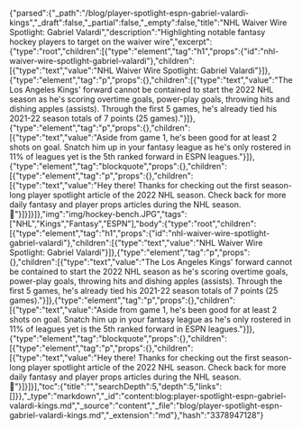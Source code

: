 {"parsed":{"_path":"/blog/player-spotlight-espn-gabriel-valardi-kings","_draft":false,"_partial":false,"_empty":false,"title":"NHL Waiver Wire Spotlight: Gabriel Valardi","description":"Highlighting notable fantasy hockey players to target on the waiver wire","excerpt":{"type":"root","children":[{"type":"element","tag":"h1","props":{"id":"nhl-waiver-wire-spotlight-gabriel-valardi"},"children":[{"type":"text","value":"NHL Waiver Wire Spotlight: Gabriel Valardi"}]},{"type":"element","tag":"p","props":{},"children":[{"type":"text","value":"The Los Angeles Kings' forward cannot be contained to start the 2022 NHL season as he's scoring overtime goals, power-play goals, throwing hits and dishing apples (assists). Through the first 5 games, he's already tied his 2021-22 season totals of 7 points (25 games)."}]},{"type":"element","tag":"p","props":{},"children":[{"type":"text","value":"Aside from game 1, he's been good for at least 2 shots on goal. Snatch him up in your fantasy league as he's only rostered in 11% of leagues yet is the 5th ranked forward in ESPN leagues."}]},{"type":"element","tag":"blockquote","props":{},"children":[{"type":"element","tag":"p","props":{},"children":[{"type":"text","value":"Hey there! Thanks for checking out the first season-long player spotlight article of the 2022 NHL season. Check back for more daily fantasy and player props articles during the NHL season. 🦵"}]}]}]},"img":"img/hockey-bench.JPG","tags":["NHL","Kings","Fantasy","ESPN"],"body":{"type":"root","children":[{"type":"element","tag":"h1","props":{"id":"nhl-waiver-wire-spotlight-gabriel-valardi"},"children":[{"type":"text","value":"NHL Waiver Wire Spotlight: Gabriel Valardi"}]},{"type":"element","tag":"p","props":{},"children":[{"type":"text","value":"The Los Angeles Kings' forward cannot be contained to start the 2022 NHL season as he's scoring overtime goals, power-play goals, throwing hits and dishing apples (assists). Through the first 5 games, he's already tied his 2021-22 season totals of 7 points (25 games)."}]},{"type":"element","tag":"p","props":{},"children":[{"type":"text","value":"Aside from game 1, he's been good for at least 2 shots on goal. Snatch him up in your fantasy league as he's only rostered in 11% of leagues yet is the 5th ranked forward in ESPN leagues."}]},{"type":"element","tag":"blockquote","props":{},"children":[{"type":"element","tag":"p","props":{},"children":[{"type":"text","value":"Hey there! Thanks for checking out the first season-long player spotlight article of the 2022 NHL season. Check back for more daily fantasy and player props articles during the NHL season. 🦵"}]}]}],"toc":{"title":"","searchDepth":5,"depth":5,"links":[]}},"_type":"markdown","_id":"content:blog:player-spotlight-espn-gabriel-valardi-kings.md","_source":"content","_file":"blog/player-spotlight-espn-gabriel-valardi-kings.md","_extension":"md"},"hash":"3378947128"}